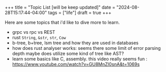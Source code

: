 +++
title = "Topic List [will be keep updated]"
date = "2024-08-28T15:17:44-04:00"
tags = ["life"]
draft = true
+++

Here are some topics that i'd like to dive more to learn.

- grpc vs rpc vs REST
- rust `String`, `&str`, `str`, `Cow`
- b-tree, b+tree, lsm tree and how they are used in databases
- how does rust analyser works: seems there some limit of error parsing depth maybe does utilize some kind of tree like AST?
- learn some basics like C, assembly. this video really seems fun : https://www.youtube.com/watch?v=GU8MnZI0snA&t=1069s
